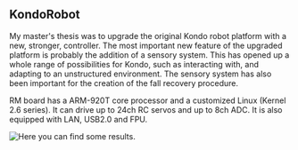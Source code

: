 ## KondoRobot
My master's thesis was to upgrade the original Kondo robot platform with a new, stronger, controller. The most important new feature of the upgraded platform is probably the addition of a sensory system. This has opened up a whole range of possibilities for Kondo, such as interacting with, and adapting to an unstructured environment. The sensory system has also been important for the creation of the fall recovery procedure.

RM board has a ARM-920T core processor and a customized Linux (Kernel 2.6 series). It can drive up to 24ch RC servos and up to 8ch ADC. It is also equipped with LAN, USB2.0 and FPU.

![Here](https://youtu.be/xCbXRGGFS9o) you can find some results.


